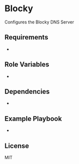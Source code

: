 # Blocky

Configures the Blocky DNS Server

## Requirements

-

## Role Variables

-

##  Dependencies

-

## Example Playbook

-

## License

MIT
